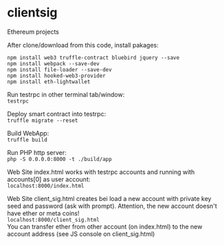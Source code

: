 # clientsig
Ethereum projects

After clone/download from this code, install pakages:  

    npm install web3 truffle-contract bluebird jquery --save
    npm install webpack --save-dev
    npm install file-loader --save-dev
    npm install hooked-web3-provider
    npm install eth-lightwallet

Run testrpc in other terminal tab/window:  
```testrpc```  
  
Deploy smart contract into testrpc:  
```truffle migrate --reset```  
  
Build WebApp:  
```truffle build```
  
Run PHP http server:  
```php -S 0.0.0.0:8000 -t ./build/app```
  
Web Site index.html works with testrpc accounts and running with accounts[0] as user account:  
```localhost:8000/index.html```  
  
Web Site client_sig.html creates bei load a new account with private key seed and password (ask with prompt). Attention, the new account doesn't have ether or meta coins!  
```localhost:8000/client_sig.html```   
You can transfer ether from other account (on index.html) to the new account address (see JS console on client_sig.html) 